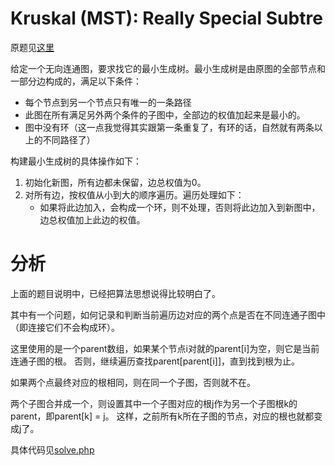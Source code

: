 # Kruskal (MST): Really Special Subtre
原题见[这里](https://www.hackerrank.com/challenges/kruskalmstrsub/problem)

给定一个无向连通图，要求找它的最小生成树。最小生成树是由原图的全部节点和一部分边构成的，满足以下条件：
* 每个节点到另一个节点只有唯一的一条路径
* 此图在所有满足另外两个条件的子图中，全部边的权值加起来是最小的。
* 图中没有环（这一点我觉得其实跟第一条重复了，有环的话，自然就有两条以上的不同路径了）

构建最小生成树的具体操作如下：
1. 初始化新图，所有边都未保留，边总权值为0。
2. 对所有边，按权值从小到大的顺序遍历。遍历处理如下：
    * 如果将此边加入，会构成一个环，则不处理，否则将此边加入到新图中，边总权值加上此边的权值。

# 分析

上面的题目说明中，已经把算法思想说得比较明白了。

其中有一个问题，如何记录和判断当前遍历边对应的两个点是否在不同连通子图中（即连接它们不会构成环）。

这里使用的是一个parent数组，如果某个节点i对就的parent[i]为空，则它是当前连通子图的根。
否则，继续遍历查找parent[parent[i]]，直到找到根为止。

如果两个点最终对应的根相同，则在同一个子图，否则就不在。

两个子图合并成一个，则设置其中一个子图对应的根j作为另一个子图根k的parent，即parent[k] = j。
这样，之前所有k所在子图的节点，对应的根也就都变成j了。

具体代码见[solve.php](./solve.php)